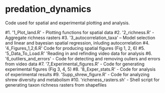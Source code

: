 # predation_dynamics

Code used for spatial and experimental plotting and analysis.

#1. '1_Plot_land.R' - Plotting functions for spatial data
#2. '2_richness.R' - Aggregate richness rasters
#3. '3_autocorrelation_taxa' – Model selection and linear and bayesian spatial regression, inluding autocorrelation
#4. '4_Figures_1,2,6.R' Code for producing spatial figures (Fig 1, 2, 6)
#5. '5_Data_To_Load.R' 'Reading in and refinding video data for analysis
#6. '6_outliers_and_errors' - Code for detecting and removing ouliers and errors from video data
#7. '7_Experimental_figures.R' - Code for generating experimental figures (Fig 3, 4, 5)
#8. '8_Exper_stats.R' - Code for analysis of experimental results
#9. 'Supp_shrew_figure.R' - Code for analyzing shrew diversity and metabolism
#10. 'richeness_rasters.sh' - Shell script for generating taxon richness rasters from shapefiles
